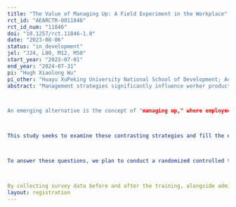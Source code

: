 ```yaml
---
title: "The Value of Managing Up: A Field Experiment in the Workplace"
rct_id: "AEARCTR-0011846"
rct_id_num: "11846"
doi: "10.1257/rct.11846-1.0"
date: "2023-08-06"
status: "in_development"
jel: "J24, L80, M12, M50"
start_year: "2023-07-01"
end_year: "2024-07-31"
pi: "Hugh Xiaolong Wu"
pi_other: "Huayu XuPeking University National School of Development; Achyuta AdhvaryuUCSD School of Global Policy and Strategy;  Anant NyshadhamUniversity of Michigan Ross School of Business"
abstract: "Management strategies significantly influence worker productivity, retention, career growth, and the overall performance of a firm. Traditional top-down approaches have typically underscored the importance of supervisors in shaping managerial quality and employee performance. Much research suggests that training supervisors to effectively manage their subordinates may be a useful way to enhance supervisor-worker relationships and, in turn, boost firm productivity. However, these approaches may face two primary challenges. First, managers frequently encounter constraints regarding time and attention, potentially reducing their effectiveness in supervisory roles. Second, the benefits of training less competent managers could be minimal, thereby limiting improvements in worker productivity and retention.

An emerging alternative is the concept of "managing up," where employees are prompted to take more control in their relationships with their superiors. This strategy is gaining attention in both academic and industrial circles, but its efficacy has yet to be empirically validated. By encouraging workers to actively engage in building professional relationships and communication channels with their supervisors, this approach may alleviate the limitations on managerial time and attention. Furthermore, it could minimize reliance on managers' competence for the transmission of skills and knowledge.

This study seeks to examine these contrasting strategies and fill the existing research gap on these subjects. Specifically, we will investigate three primary questions: 1) Does managing up enhance employee productivity, retention, and career prospects? 2) Is managing up more effective in improving employee performance compared to the traditional top-down approach? 3) Under what circumstances and for which employees is managing-up training most impactful?

To answer these questions, we plan to conduct a randomized controlled trial involving a multinational spa chain with over 5,000 workers across roughly 150 stores. The stores will be randomly allocated into three groups: managing up (T1), managing down (T2), and a control group. In the managing-up group (T1), workers will receive online training through the firm’s e-learning portal, focusing on enhancing their abilities to effectively interact and manage their supervisors, including managers and middle managers. Conversely, in the managing-down group (T2), supervisors will undergo online training aimed at improving their skills in managing their subordinates. These training interventions are particularly designed to enhance the managerial relationship between supervisors and workers. By providing workers and supervisors with the necessary skills and tools to effectively manage their working relationships, we aim to foster a more productive and cooperative work environment, and anticipate observing positive impacts on employee performance. 

By collecting survey data before and after the training, alongside administrative data on worker performance and retention, we aim to measure the impacts of the different management approaches. The insights derived from this study will contribute to our understanding of management practices and their influence on employee outcomes and firm performance."
layout: registration
---
```


